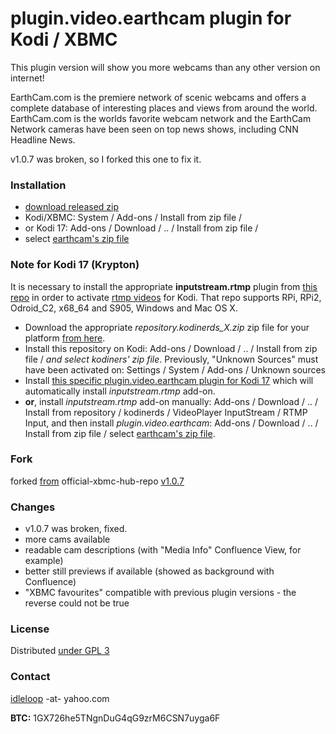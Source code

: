 # plugin.video.earthcam plugin for Kodi / XBMC

This plugin version will show you more webcams than any other version on internet!

EarthCam.com is the premiere network of scenic webcams and offers a complete database of interesting places and views from around the world. EarthCam.com is the worlds favorite webcam network and the EarthCam Network cameras have been seen on top news shows, including CNN Headline News.

v1.0.7 was broken, so I forked this one to fix it.

### Installation

* [download released zip](https://github.com/idleloop-github/xbmc-earthcam/releases/download/v1.0.11/plugin.video.earthcam-1.0.11.zip)
* Kodi/XBMC: System / Add-ons / Install from zip file / 
* or Kodi 17: Add-ons / Download / .. / Install from zip file /
* select [earthcam's zip file](https://github.com/idleloop-github/xbmc-earthcam/releases/download/v1.0.11/plugin.video.earthcam-1.0.11.zip)

### Note for Kodi 17 (Krypton)

It is necessary to install the appropriate **inputstream.rtmp** plugin from [this repo](https://github.com/kodinerds/binary-repo) in order to activate [rtmp videos](https://en.wikipedia.org/wiki/Real-Time_Messaging_Protocol) for Kodi. That repo supports RPi, RPi2, Odroid_C2, x68_64 and S905, Windows and Mac OS X.

* Download the appropriate *repository.kodinerds_X.zip* zip file for your platform [from here](https://github.com/kodinerds/binary-repo).
* Install this repository on Kodi: Add-ons / Download / .. / Install from zip file / *and select kodiners' zip file*. Previously, "Unknown Sources" must have been activated on: Settings / System / Add-ons / Unknown sources
* Install [this specific plugin.video.earthcam plugin for Kodi 17](https://github.com/idleloop-github/xbmc-earthcam/releases/download/v1.0.11/plugin.video.earthcam-1.0.11.Kodi17.zip) which will automatically install *inputstream.rtmp* add-on.
* **or**, install *inputstream.rtmp* add-on manually: Add-ons / Download / .. / Install from repository / kodinerds / VideoPlayer InputStream / RTMP Input, and then install *plugin.video.earthcam*: Add-ons / Download / .. / Install from zip file / select [earthcam's zip file](https://github.com/idleloop-github/xbmc-earthcam/releases/download/v1.0.11/plugin.video.earthcam-1.0.11.zip).

### Fork

forked [from](http://addons.tvaddons.ag/show/plugin.video.earthcam/) official-xbmc-hub-repo [v1.0.7](https://github.com/idleloop-github/xbmc-earthcam/tree/3e263215a4a3ea9ccba0092bf097939f8b25ff58)

### Changes

* v1.0.7 was broken, fixed.
* more cams available
* readable cam descriptions (with "Media Info" Confluence View, for example)
* better still previews if available (showed as background with Confluence)
* "XBMC favourites" compatible with previous plugin versions - the reverse could not be true

### License

Distributed [under GPL 3](http://www.gnu.org/licenses/gpl-3.0.html)

### Contact

[idleloop](http://www.angelfire.com/ego2/idleloop/) -at- yahoo.com   

**BTC:** 1GX726he5TNgnDuG4qG9zrM6CSN7uyga6F